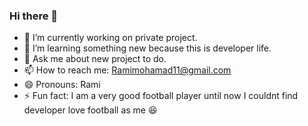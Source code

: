 ### Hi there 👋

- 🔭 I’m currently working on private project.
- 🌱 I’m learning something new because this is developer life.
- 💬 Ask me about new project to do.
- 📫 How to reach me: Ramimohamad11@gmail.com
- 😄 Pronouns: Rami
- ⚡ Fun fact: I am a very good football player until now I couldnt find developer love football as me :laughing:

